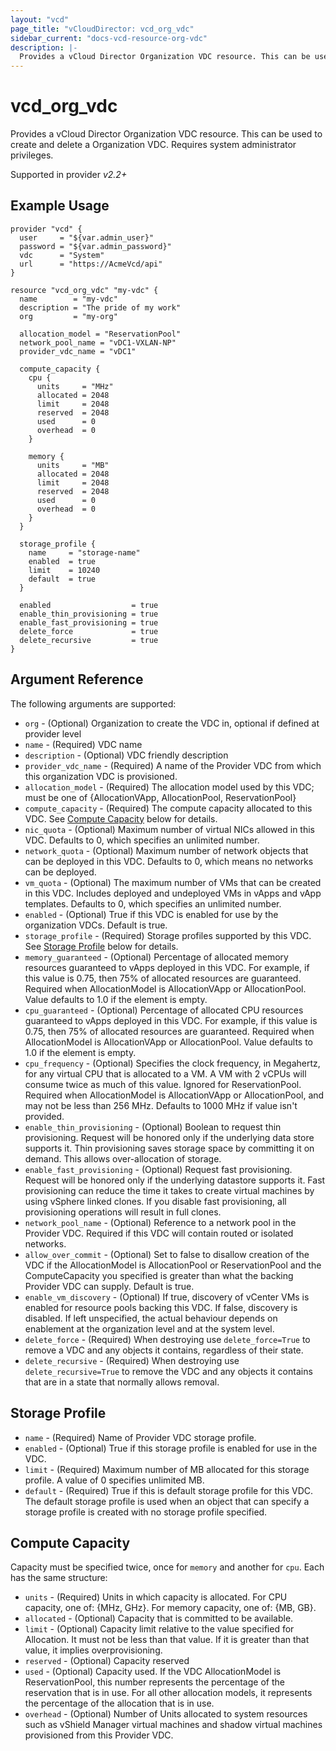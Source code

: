 ```yaml
---
layout: "vcd"
page_title: "vCloudDirector: vcd_org_vdc"
sidebar_current: "docs-vcd-resource-org-vdc"
description: |-
  Provides a vCloud Director Organization VDC resource. This can be used to create and delete a Organization VDC.
---
```


# vcd\_org\_vdc

Provides a vCloud Director Organization VDC resource. This can be used to create and delete a Organization VDC.
Requires system administrator privileges.

Supported in provider *v2.2+*

## Example Usage

```hcl
provider "vcd" {
  user     = "${var.admin_user}"
  password = "${var.admin_password}"
  vdc      = "System"
  url      = "https://AcmeVcd/api"
}

resource "vcd_org_vdc" "my-vdc" {
  name        = "my-vdc"
  description = "The pride of my work"
  org         = "my-org"

  allocation_model = "ReservationPool"
  network_pool_name = "vDC1-VXLAN-NP"
  provider_vdc_name = "vDC1"

  compute_capacity {
    cpu {
      units     = "MHz"
      allocated = 2048
      limit     = 2048
      reserved  = 2048
      used      = 0
      overhead  = 0
    }

    memory {
      units     = "MB"
      allocated = 2048
      limit     = 2048
      reserved  = 2048
      used      = 0
      overhead  = 0
    }
  }

  storage_profile {
    name     = "storage-name"
    enabled  = true
    limit    = 10240
    default  = true    
  }

  enabled                  = true
  enable_thin_provisioning = true
  enable_fast_provisioning = true
  delete_force             = true
  delete_recursive         = true
}
```

## Argument Reference

The following arguments are supported:

* `org` - (Optional) Organization to create the VDC in, optional if defined at provider level
* `name` - (Required) VDC name
* `description` - (Optional) VDC friendly description
* `provider_vdc_name` - (Required) A name of the Provider VDC from which this organization VDC is provisioned.
* `allocation_model` - (Required) The allocation model used by this VDC; must be one of {AllocationVApp, AllocationPool, ReservationPool}
* `compute_capacity` - (Required) The compute capacity allocated to this VDC.  See [Compute Capacity](#computecapacity) below for details.
* `nic_quota` - (Optional) Maximum number of virtual NICs allowed in this VDC. Defaults to 0, which specifies an unlimited number.
* `network_quota` - (Optional) Maximum number of network objects that can be deployed in this VDC. Defaults to 0, which means no networks can be deployed.
* `vm_quota` - (Optional) The maximum number of VMs that can be created in this VDC. Includes deployed and undeployed VMs in vApps and vApp templates. Defaults to 0, which specifies an unlimited number.
* `enabled` - (Optional) True if this VDC is enabled for use by the organization VDCs. Default is true.
* `storage_profile` - (Required) Storage profiles supported by this VDC.  See [Storage Profile](#storageprofile) below for details.
* `memory_guaranteed` - (Optional) Percentage of allocated memory resources guaranteed to vApps deployed in this VDC. For example, if this value is 0.75, then 75% of allocated resources are guaranteed. Required when AllocationModel is AllocationVApp or AllocationPool. Value defaults to 1.0 if the element is empty.
* `cpu_guaranteed` - (Optional) Percentage of allocated CPU resources guaranteed to vApps deployed in this VDC. For example, if this value is 0.75, then 75% of allocated resources are guaranteed. Required when AllocationModel is AllocationVApp or AllocationPool. Value defaults to 1.0 if the element is empty.
* `cpu_frequency` - (Optional) Specifies the clock frequency, in Megahertz, for any virtual CPU that is allocated to a VM. A VM with 2 vCPUs will consume twice as much of this value. Ignored for ReservationPool. Required when AllocationModel is AllocationVApp or AllocationPool, and may not be less than 256 MHz. Defaults to 1000 MHz if value isn't provided.
* `enable_thin_provisioning` - (Optional) Boolean to request thin provisioning. Request will be honored only if the underlying data store supports it. Thin provisioning saves storage space by committing it on demand. This allows over-allocation of storage.
* `enable_fast_provisioning` - (Optional) Request fast provisioning. Request will be honored only if the underlying datastore supports it. Fast provisioning can reduce the time it takes to create virtual machines by using vSphere linked clones. If you disable fast provisioning, all provisioning operations will result in full clones.
* `network_pool_name` - (Optional) Reference to a network pool in the Provider VDC. Required if this VDC will contain routed or isolated networks.
* `allow_over_commit` - (Optional) Set to false to disallow creation of the VDC if the AllocationModel is AllocationPool or ReservationPool and the ComputeCapacity you specified is greater than what the backing Provider VDC can supply. Default is true.
* `enable_vm_discovery` - (Optional) If true, discovery of vCenter VMs is enabled for resource pools backing this VDC. If false, discovery is disabled. If left unspecified, the actual behaviour depends on enablement at the organization level and at the system level.
* `delete_force` - (Required) When destroying use `delete_force=True` to remove a VDC and any objects it contains, regardless of their state.
* `delete_recursive` - (Required) When destroying use `delete_recursive=True` to remove the VDC and any objects it contains that are in a state that normally allows removal.


<a id="storageprofile"></a>
## Storage Profile

* `name` - (Required) Name of Provider VDC storage profile.
* `enabled` - (Optional) True if this storage profile is enabled for use in the VDC.
* `limit` - (Required) Maximum number of MB allocated for this storage profile. A value of 0 specifies unlimited MB.
* `default` - (Required) True if this is default storage profile for this VDC. The default storage profile is used when an object that can specify a storage profile is created with no storage profile specified.

<a id="computecapacity"></a>
## Compute Capacity

Capacity must be specified twice, once for `memory` and another for `cpu`.  Each has the same structure:

* `units` - (Required) Units in which capacity is allocated. For CPU capacity, one of: {MHz, GHz}.  For memory capacity, one of: {MB, GB}.
* `allocated` - (Optional) Capacity that is committed to be available.
* `limit` - (Optional) Capacity limit relative to the value specified for Allocation. It must not be less than that value. If it is greater than that value, it implies overprovisioning.
* `reserved` - (Optional) Capacity reserved
* `used` - (Optional) Capacity used. If the VDC AllocationModel is ReservationPool, this number represents the percentage of the reservation that is in use. For all other allocation models, it represents the percentage of the allocation that is in use.
* `overhead` - (Optional) Number of Units allocated to system resources such as vShield Manager virtual machines and shadow virtual machines provisioned from this Provider VDC.